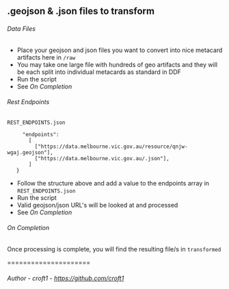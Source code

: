 ## .geojson & .json files to transform

###### Data Files
- Place your geojson and json files you want to convert into nice metacard artifacts here in ```/raw```
- You may take one large file with hundreds of geo artifacts and they will be each split into individual metacards as standard in DDF
- Run the script
- See *On Completion*

###### Rest Endpoints

```REST_ENDPOINTS.json```

```{
     "endpoints":
       [
         ["https://data.melbourne.vic.gov.au/resource/qnjw-wgaj.geojson"],
         ["https://data.melbourne.vic.gov.au/.json"],
       ]
   }
```

- Follow the structure above and add a value to the endpoints array in ```REST_ENDPOINTS.json```
- Run the script
- Valid geojson/json URL's will be looked at and processed
- See *On Completion*

###### On Completion
Once processing is complete, you will find the resulting file/s in ```transformed```

=====================
###### Author - croft1 - https://github.com/croft1
